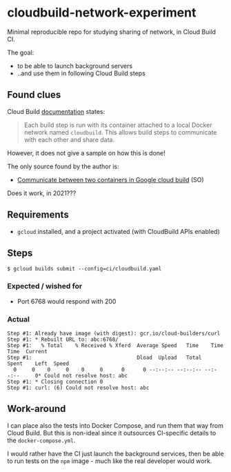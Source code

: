 # cloudbuild-network-experiment

Minimal reproducible repo for studying sharing of network, in Cloud Build CI.

The goal:

- to be able to launch background servers
- ..and use them in following Cloud Build steps


## Found clues

Cloud Build [documentation](https://cloud.google.com/build/docs/overview) states:

>Each build step is run with its container attached to a local Docker network named `cloudbuild`. This allows build steps to communicate with each other and share data.

However, it does not give a sample on how this is done!

The only source found by the author is:

- [Communicate between two containers in Google cloud build](https://stackoverflow.com/questions/52046609/communicate-between-two-containers-in-google-cloud-build/58991131#58991131) (SO)

Does it work, in 2021???


## Requirements

- `gcloud` installed, and a project activated (with CloudBuild APIs enabled)

## Steps

```
$ gcloud builds submit --config=ci/cloudbuild.yaml
```

### Expected / wished for

- Port 6768 would respond with 200

### Actual

```
Step #1: Already have image (with digest): gcr.io/cloud-builders/curl
Step #1: * Rebuilt URL to: abc:6768/
Step #1:   % Total    % Received % Xferd  Average Speed   Time    Time     Time  Current
Step #1:                                  Dload  Upload   Total   Spent    Left  Speed
  0     0    0     0    0     0      0      0 --:--:-- --:--:-- --:--:--     0* Could not resolve host: abc
Step #1: * Closing connection 0
Step #1: curl: (6) Could not resolve host: abc
```


## Work-around

I can place also the tests into Docker Compose, and run them that way from Cloud Build. But this is non-ideal since it outsources CI-specific details to the `docker-compose.yml`.

I would rather have the CI just launch the background services, then be able to run tests on the `npm` image - much like the real developer would work.

